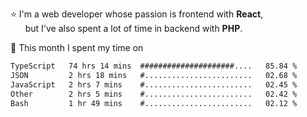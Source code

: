 ⭐ I'm a web developer whose passion is frontend with <b>React</b>,<br/>
&nbsp; &nbsp; &nbsp; but I've also spent a lot of time in backend with <b>PHP</b>.

📅 This month I spent my time on

<!--START_SECTION:waka-->

```txt
TypeScript   74 hrs 14 mins  #####################....   85.84 %
JSON         2 hrs 18 mins   #........................   02.68 %
JavaScript   2 hrs 7 mins    #........................   02.45 %
Other        2 hrs 5 mins    #........................   02.42 %
Bash         1 hr 49 mins    #........................   02.12 %
```

<!--END_SECTION:waka-->
